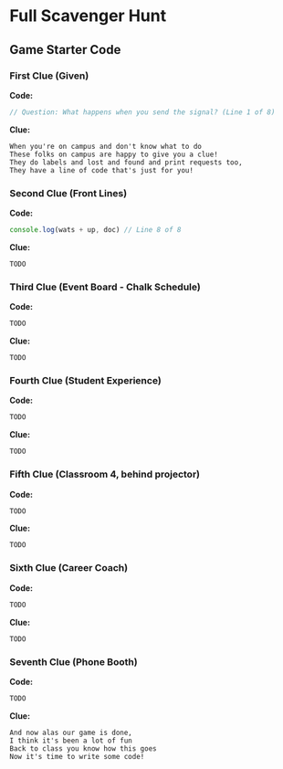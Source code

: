 # Full Scavenger Hunt

## Game Starter Code

### First Clue (Given)

**Code:**

```js
// Question: What happens when you send the signal? (Line 1 of 8)
```

**Clue:**

```
When you're on campus and don't know what to do
These folks on campus are happy to give you a clue!
They do labels and lost and found and print requests too,
They have a line of code that's just for you!
```

### Second Clue (Front Lines)

**Code:**

```js
console.log(wats + up, doc) // Line 8 of 8
```

**Clue:**

```
TODO
```

### Third Clue (Event Board - Chalk Schedule)

**Code:**

```js
TODO
```

**Clue:**

```
TODO
```

### Fourth Clue (Student Experience)

**Code:**

```js
TODO
```

**Clue:**

```
TODO
```

### Fifth Clue (Classroom 4, behind projector)

**Code:**

```js
TODO
```

**Clue:**

```
TODO
```

### Sixth Clue (Career Coach)

**Code:**

```js
TODO
```

**Clue:**

```
TODO
```

### Seventh Clue (Phone Booth)

**Code:**

```js
TODO
```

**Clue:**

```
And now alas our game is done,
I think it's been a lot of fun
Back to class you know how this goes
Now it's time to write some code!
```
